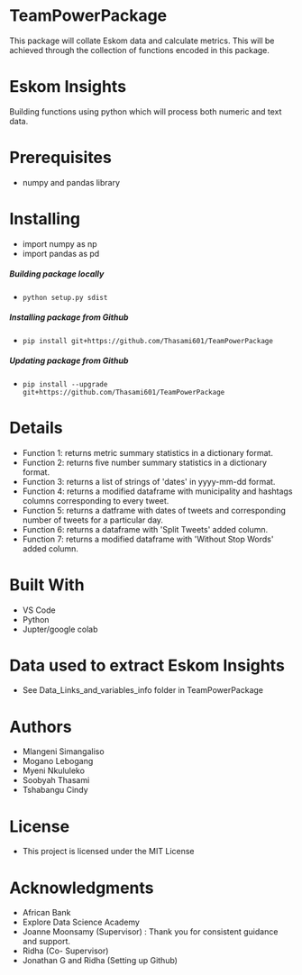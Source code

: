 # TeamPowerPackage
This package will collate Eskom data and calculate metrics.
This will be achieved through the collection of functions encoded in this package.

# Eskom Insights
Building functions using python which will process both numeric and text data.

# Prerequisites
+ numpy and pandas library

# Installing
+ import numpy as np
+ import pandas as pd
##### Building package locally
+ `python setup.py sdist`
##### Installing package from Github
+ `pip install git+https://github.com/Thasami601/TeamPowerPackage`
##### Updating package from Github
+ `pip install --upgrade git+https://github.com/Thasami601/TeamPowerPackage`

# Details
- Function 1: returns metric summary statistics in a dictionary format.
- Function 2: returns five number summary statistics in a dictionary format.
- Function 3: returns a list of strings of 'dates' in yyyy-mm-dd format.
- Function 4: returns a modified dataframe with municipality and hashtags columns corresponding to every tweet.
- Function 5: returns a datframe with dates of tweets and corresponding number of tweets for a particular day.
- Function 6: returns a dataframe with 'Split Tweets' added column.
- Function 7: returns a modified dataframe with 'Without Stop Words' added column.


# Built With
- VS Code
- Python
- Jupter/google colab

# Data used to extract Eskom Insights
- See Data_Links_and_variables_info folder in TeamPowerPackage

# Authors
+ Mlangeni Simangaliso
+ Mogano Lebogang
+ Myeni Nkululeko
+ Soobyah Thasami
+ Tshabangu Cindy

# License
+ This project is licensed under the MIT License

# Acknowledgments
+ African Bank 
+ Explore Data Science Academy
+ Joanne Moonsamy (Supervisor) : Thank you for consistent guidance and support.
+ Ridha (Co- Supervisor)
+ Jonathan G and Ridha (Setting up Github)
